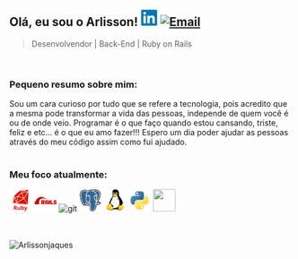 ## Olá, eu sou o Arlisson!  <a href="https://www.linkedin.com/in/Arlissonjaques"><img src="https://github.com/devicons/devicon/blob/master/icons/linkedin/linkedin-original.svg" alt="linkedin" width="30" height="30"></img></a>  <a href="arlissonjaques@gmail.com"><img src="https://www.flaticon.com/svg/static/icons/svg/732/732200.svg" alt="Email" width="30" height="30"></img></a>
> Desenvolvendor | Back-End | Ruby on Rails
<br>

### Pequeno resumo sobre mim:

Sou um cara curioso por tudo que se refere a tecnologia, pois acredito que a mesma pode transformar a vida das pessoas, independe de quem você é ou de onde veio.
Programar é o que faço quando estou cansando, triste, feliz e etc... é o que eu amo fazer!!! Espero um dia poder ajudar as pessoas através do meu código assim como fui ajudado.
<br><br>

### Meu foco atualmente:
<p>
  <img src="https://github.com/devicons/devicon/blob/master/icons/ruby/ruby-plain-wordmark.svg" width="40" height="40"/>

  <img src="https://github.com/devicons/devicon/blob/master/icons/rails/rails-plain-wordmark.svg" width="40" height="40"/>

  <img src="https://www.vectorlogo.zone/logos/git-scm/git-scm-icon.svg" alt="git" width="40" height="40"/>

  <img src="https://github.com/devicons/devicon/blob/master/icons/postgresql/postgresql-original.svg" alt="postgresql" width="40" height="40"/>

  <img src="https://github.com/devicons/devicon/blob/master/icons/linux/linux-original.svg" alt="linux" width="40" height="40">

  <img src="https://github.com/devicons/devicon/blob/master/icons/python/python-original.svg" alt="python" width="40" height="40">

  <img src="https://www.vectorlogo.zone/logos/flutterio/flutterio-icon.svg" width="40" height="40"/>
</P><br><br>

<img src="https://github-readme-stats.vercel.app/api?username=Arlissonjaques&count_private=true&show_icons=true&theme=monokai&icon_color=cc205e" alt="Arlissonjaques"/>

